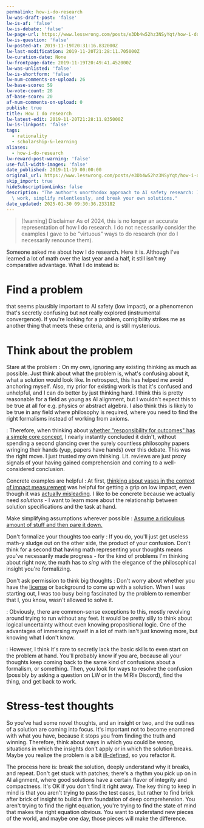 ```yaml
---
permalink: how-i-do-research
lw-was-draft-post: 'false'
lw-is-af: 'false'
lw-is-debate: 'false'
lw-page-url: https://www.lesswrong.com/posts/e3Db4w52hz3NSyYqt/how-i-do-research
lw-is-question: 'false'
lw-posted-at: 2019-11-19T20:31:16.832000Z
lw-last-modification: 2019-11-20T21:28:11.705000Z
lw-curation-date: None
lw-frontpage-date: 2019-11-19T20:49:41.452000Z
lw-was-unlisted: 'false'
lw-is-shortform: 'false'
lw-num-comments-on-upload: 26
lw-base-score: 59
lw-vote-count: 28
af-base-score: 20
af-num-comments-on-upload: 0
publish: true
title: How I do research
lw-latest-edit: 2019-11-20T21:28:11.835000Z
lw-is-linkpost: 'false'
tags:
  - rationality
  - scholarship-&-learning
aliases:
  - how-i-do-research
lw-reward-post-warning: 'false'
use-full-width-images: 'false'
date_published: 2019-11-19 00:00:00
original_url: https://www.lesswrong.com/posts/e3Db4w52hz3NSyYqt/how-i-do-research
skip_import: true
hideSubscriptionLinks: false
description: "The author's unorthodox approach to AI safety research: Ignore existing\
  \ work, simplify relentlessly, and break your own solutions."
date_updated: 2025-01-30 09:30:36.233182
---
```






> [!warning] Disclaimer
> As of 2024, this is no longer an accurate representation of how I do research. I do not necessarily consider the examples I gave to be "virtuous" ways to do research (nor do I necessarily renounce them).

Someone asked me about how I do research. Here it is. Although I've learned a lot of math over the last year and a half, it still isn't my comparative advantage. What I do instead is:

# Find a problem

that seems plausibly important to AI safety (low impact), or a phenomenon that's secretly confusing but not really explored (instrumental convergence). If you're looking for a problem, corrigibility strikes me as another thing that meets these criteria, and is still mysterious.

# Think about the problem

Stare at the problem
: On my own, ignoring any existing thinking as much as possible. Just think about what the problem is, what's confusing about it, what a solution would look like. In retrospect, this has helped me avoid anchoring myself. Also, my prior for existing work is that it's confused and unhelpful, and I can do better by just thinking hard. I think this is pretty reasonable for a field as young as AI alignment, but I wouldn't expect this to be true at all for e.g. physics or abstract algebra. I also think this is likely to be true in any field where philosophy is required, where you need to find the right formalisms instead of working from axioms.

: Therefore, when thinking about [whether "responsibility for outcomes" has a simple core concept](/overcoming-clinginess-in-impact-measures), I nearly instantly concluded it didn't, without spending a second glancing over the surely countless philosophy papers wringing their hands (yup, papers have hands) over this debate. This was the right move. I just trusted my own thinking. Lit. reviews are just proxy signals of your having gained comprehension and coming to a well-considered conclusion.

Concrete examples are helpful
: At first, [thinking about vases in the context of impact measurement](/whitelisting-impact-measure) was helpful for getting a grip on low impact, even though it was [actually misleading](/world-state-is-the-wrong-abstraction-for-impact). I like to be concrete because we actually need _solutions_ - I want to learn more about the relationship between solution specifications and the task at hand.

Make simplifying assumptions wherever possible
: [Assume a ridiculous amount of stuff and then pare it down.](https://arbital.com/p/unbounded_analysis/)

Don't formalize your thoughts too early
: If you do, you'll just get useless math-y sludge out on the other side, the product of your confusion. Don't think for a second that having math representing your thoughts means you've necessarily made progress - for the kind of problems I'm thinking about right now, the math has to _sing_ with the elegance of the philosophical insight you're formalizing.

Don't ask permission to think big thoughts
: Don't worry about whether you have the [license](https://www.lesswrong.com/posts/dhj9dhiwhq3DX6W8z/hero-licensing) or background to come up with a solution. When I was starting out, I was too busy being fascinated by the problem to remember that I, you know, wasn't allowed to solve it.

: Obviously, there are common-sense exceptions to this, mostly revolving around trying to run without any feet. It would be pretty silly to think about logical uncertainty without even knowing propositional logic. One of the advantages of immersing myself in a lot of math isn't just knowing more, but knowing what I don't know.

: However, I think it's rare to secretly lack the basic skills to even start on the problem at hand. You'll probably know if you are, because all your thoughts keep coming back to the same kind of confusions about a formalism, or something. Then, you look for ways to resolve the confusion (possibly by asking a question on LW or in the MIRIx Discord), find the thing, and get back to work.

# Stress-test thoughts

So you've had some novel thoughts, and an insight or two, and the outlines of a solution are coming into focus. It's important not to become enamored with what you have, because it stops you from finding the truth and winning. Therefore, think about ways in which you could be wrong, situations in which the insights don't apply or in which the solution breaks. Maybe you realize the problem is a bit [ill-defined](/world-state-is-the-wrong-abstraction-for-impact), so you refactor it.

The process here is: break the solution, deeply understand why it breaks, and repeat. Don't get stuck with patches; there's a rhythm you pick up on in AI alignment, where good solutions have a certain flavor of integrity and compactness. It's OK if you don't find it right away. The key thing to keep in mind is that you aren't trying to pass the test cases, but rather to find brick after brick of insight to build a firm foundation of deep comprehension. You aren't trying to find the right equation, you're trying to find the state of mind that makes the right equation obvious. You want to understand new pieces of the world, and maybe one day, those pieces will make the difference.
